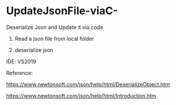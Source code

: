 # UpdateJsonFile-viaC-
Deserialize Json and Update it via code 

1. Read a json file from local folder

2. deserialize json

IDE: VS2019

Reference:

https://www.newtonsoft.com/json/help/html/DeserializeObject.htm

https://www.newtonsoft.com/json/help/html/Introduction.htm
